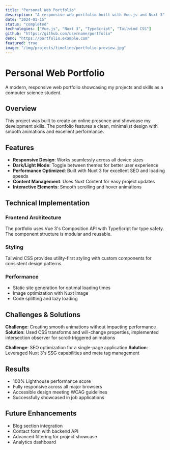 ```yaml
---
title: "Personal Web Portfolio"
description: "A responsive web portfolio built with Vue.js and Nuxt 3"
date: "2024-01-15"
status: "completed"
technologies: ["Vue.js", "Nuxt 3", "TypeScript", "Tailwind CSS"]
github: "https://github.com/username/portfolio"
demo: "https://portfolio.example.com"
featured: true
image: "/img/projects/timeline/portfolio-preview.jpg"
---
```


# Personal Web Portfolio

A modern, responsive web portfolio showcasing my projects and skills as a computer science student.

## Overview

This project was built to create an online presence and showcase my development skills. The portfolio features a clean, minimalist design with smooth animations and excellent performance.

## Features

- **Responsive Design**: Works seamlessly across all device sizes
- **Dark/Light Mode**: Toggle between themes for better user experience
- **Performance Optimized**: Built with Nuxt 3 for excellent SEO and loading speeds
- **Content Management**: Uses Nuxt Content for easy project updates
- **Interactive Elements**: Smooth scrolling and hover animations

## Technical Implementation

### Frontend Architecture

The portfolio uses Vue 3's Composition API with TypeScript for type safety. The component structure is modular and reusable.

### Styling

Tailwind CSS provides utility-first styling with custom components for consistent design patterns.

### Performance

- Static site generation for optimal loading times
- Image optimization with Nuxt Image
- Code splitting and lazy loading

## Challenges & Solutions

**Challenge**: Creating smooth animations without impacting performance
**Solution**: Used CSS transforms and will-change properties, implemented intersection observer for scroll-triggered animations

**Challenge**: SEO optimization for a single-page application
**Solution**: Leveraged Nuxt 3's SSG capabilities and meta tag management

## Results

- 100% Lighthouse performance score
- Fully responsive across all major browsers
- Accessible design meeting WCAG guidelines
- Successfully showcased in job applications

## Future Enhancements

- Blog section integration
- Contact form with backend API
- Advanced filtering for project showcase
- Analytics dashboard
